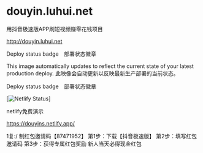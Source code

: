 # douyin.luhui.net
用抖音极速版APP刷短视频赚零花钱项目

http://douyin.luhui.net


Deploy status badge　部署状态徽章


This image automatically updates to reflect the current state of your latest production deploy. 此映像会自动更新以反映最新生产部署的当前状态。



Deploy status badge　部署状态徽章


[![Netlify Status](https://api.netlify.com/api/v1/badges/afb9e373-be6b-4aa5-8b22-0b3e39d5637a/deploy-status)]


netlify免费演示

https://douyins.netlify.app/



1复:/ 制红包邀请码【87471952】
第1步：下载【抖音极速版】
第2步：填写红包邀请码
第3步：获得专属红包奖励 新人当天必得现金红包




